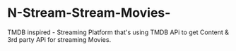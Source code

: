 # N-Stream-Stream-Movies-
TMDB inspired - Streaming Platform that's using TMDB APi to get Content &amp; 3rd party APi for streaming Movies.
